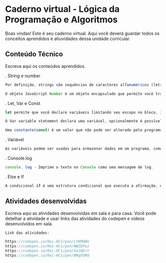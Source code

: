 # Caderno virtual - Lógica da Programação e Algoritmos
Boas vindas! Este é seu caderno virtual. Aqui você deverá guardar todos os conceitos aprendidos e atiuvidades dessa unidade curricular. 


## Conteúdo Técnico
Escreva aqui os conteúdos aprendidos.

. String e number
```js
Por definição, strings são sequências de caracteres alfanuméricos (letras, números e/ou símbolos) amplamente usadas em programação. Em Javascript, uma string sempre estará entre aspas.
```

```js
O objeto JavaScript Number é um objeto encapsulado que permite você trabalhar com valores numéricos. Um objeto Number é criado utilizando o construtor Number() .
```

. Let, Var e Const
```js
let permite que você declare variáveis limitando seu escopo no bloco, instrução, ou em uma expressão na qual ela é usada. Isso é inverso da keyword var , que define uma variável globalmente ou no escopo inteiro de uma função, independentemente do escopo de bloco.
```
```js
O Var variable statement declara uma variável, opcionalmente é possível atribuir à ela um valor em sua inicialização.
```

```js
Uma constante(const) é um valor que não pode ser alterado pelo programa durante a execução normal. Ele não pode mudar através de reatribuição e não pode ser redeclarado. Em JavaScript, as constantes são declaradas usando a palavra-chave const .
```

. Variável
```js
As variáveis ​​podem ser usadas para armazenar dados em um programa, como strings, números
```

. Console.log
```js
console. log - Imprime o texto no Console como uma mensagem de log.
```

. Else e If
```js
A condicional if é uma estrutura condicional que executa a afirmação, dentro do bloco, se determinada condição for verdadeira. Se for falsa, executa as afirmações dentro de else.
```


## Atividades desenvolvidas
Escreva aqui as atividades desenvolvidas em sala e para casa. Você pode detelhar a atividade e usar links das atividades do codepen e vídeos desenvolvidos em sala. 

```js
Link das atividades:

https://codepen.io/Rei-HC1/pen/LYKMdWe
https://codepen.io/Rei-HC1/pen/NWZEPez
https://codepen.io/Rei-HC1/pen/VwJQEvY
https://codepen.io/Rei-HC1/pen/WNqXdMd
```
